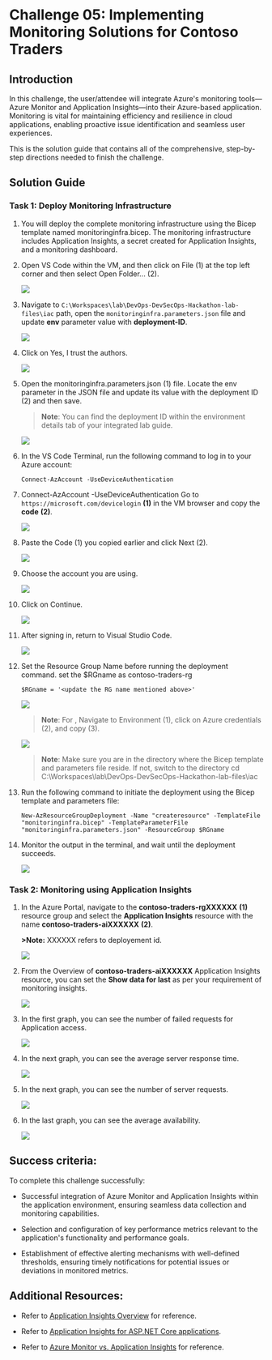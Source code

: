 # Challenge 05: Implementing Monitoring Solutions for Contoso Traders

## Introduction

In this challenge, the user/attendee will integrate Azure's monitoring tools—Azure Monitor and Application Insights—into their Azure-based application. Monitoring is vital for maintaining efficiency and resilience in cloud applications, enabling proactive issue identification and seamless user experiences.

This is the solution guide that contains all of the comprehensive, step-by-step directions needed to finish the challenge.

## Solution Guide

### Task 1: Deploy Monitoring Infrastructure

1. You will deploy the complete monitoring infrastructure using the Bicep template named monitoringinfra.bicep. The monitoring infrastructure includes Application Insights, a secret created for Application Insights, and a monitoring dashboard.

1. Open VS Code within the VM, and then click on File (1) at the top left corner and then select Open Folder... (2).

    ![](../media/n51.png)

1. Navigate to `C:\Workspaces\lab\DevOps-DevSecOps-Hackathon-lab-files\iac` path, open the `monitoringinfra.parameters.json` file and update **env** parameter value with **deployment-ID**.

    ![](../media/n52.png)

1. Click on Yes, I trust the authors.

   ![](../media/n53.png)

1. Open the monitoringinfra.parameters.json (1) file. Locate the env parameter in the JSON file and update its value with the deployment ID (2) and then save.

   >**Note**: You can find the deployment ID within the environment details tab of your integrated lab guide.

   ![](../media/n54.png)

1. In the VS Code Terminal, run the following command to log in to your Azure account:

   ```
   Connect-AzAccount -UseDeviceAuthentication
   ```

1. Connect-AzAccount -UseDeviceAuthentication Go to `https://microsoft.com/devicelogin` **(1)** in the VM browser and copy the **code** **(2)**.

    ![](../media/n55.png)

1. Paste the Code (1) you copied earlier and click Next (2).

    ![](../media/n56.png)

1. Choose the account you are using.

    ![](../media/n57.png)

1. Click on Continue.

    ![](../media/n58.png)

1. After signing in, return to Visual Studio Code.

   ![](../media/n59.png)

1. Set the Resource Group Name before running the deployment command. set the $RGname as contoso-traders-rg<DeployementID>

   ```
   $RGname = '<update the RG name mentioned above>'
   ```

   ![](../media/n60.png)

   >**Note**: For <DeploymentID>, Navigate to Environment (1), click on Azure credentials (2), and copy (3).

   ![](../media/n61.png)

   >**Note**: Make sure you are in the directory where the Bicep template and parameters file reside. If not, switch to the directory cd C:\Workspaces\lab\DevOps-DevSecOps-Hackathon-lab-files\iac

1. Run the following command to initiate the deployment using the Bicep template and parameters file:

    ```
    New-AzResourceGroupDeployment -Name "createresource" -TemplateFile "monitoringinfra.bicep" -TemplateParameterFile "monitoringinfra.parameters.json" -ResourceGroup $RGname
    ```

1. Monitor the output in the terminal, and wait until the deployment succeeds.

    ![](../media/n62.png)

### Task 2: Monitoring using Application Insights

1. In the Azure Portal, navigate to the **contoso-traders-rgXXXXXX** **(1)** resource group and select the **Application Insights** resource with the name  **contoso-traders-aiXXXXXX** **(2)**.

   **>Note:** XXXXXX refers to deployement id.

   ![](../media1/cl4-t2-s1.png)

1. From the Overview of **contoso-traders-aiXXXXXX** Application Insights resource, you can set the **Show data for last** as per your requirement of monitoring insights.

   ![](../media1/cl4-t2-s2.png)

1. In the first graph, you can see the number of failed requests for Application access.

   ![](../media/upd-ex6-t1-failedrequests.png)

1. In the next graph, you can see the average server response time.

   ![](../media/upd-ex6-t1-server-response-time.png)
   
1. In the next graph, you can see the number of server requests.

   ![](../media/upd-ex6-t1-server-requests.png)

1. In the last graph, you can see the average availability.

   ![](../media/upd-ex6-t1-availability.png)  

## Success criteria:

To complete this challenge successfully:

- Successful integration of Azure Monitor and Application Insights within the application environment, ensuring seamless data collection and monitoring capabilities.

- Selection and configuration of key performance metrics relevant to the application's functionality and performance goals.

- Establishment of effective alerting mechanisms with well-defined thresholds, ensuring timely notifications for potential issues or deviations in monitored metrics.

## Additional Resources:

- Refer to [Application Insights Overview](https://learn.microsoft.com/en-us/azure/azure-monitor/app/app-insights-overview) for reference.

- Refer to [Application Insights for ASP.NET Core applications](https://learn.microsoft.com/en-us/azure/azure-monitor/app/asp-net-core?tabs=netcorenew%2Cnetcore6).

- Refer to [Azure Monitor vs. Application Insights](https://azurelib.com/azure-monitor-vs-application-insights/) for reference.
